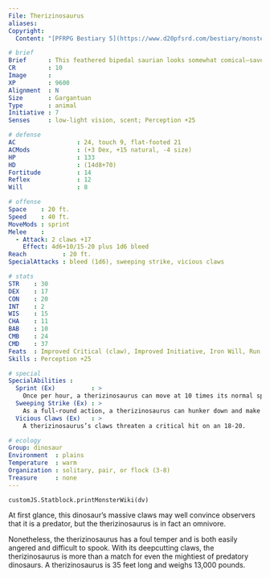 ```yaml
---
File: Therizinosaurus
aliases:
Copyright:
  Content: "[PFRPG Bestiary 5](https://www.d20pfsrd.com/bestiary/monster-listings/animals/dinosaur/dinosaur-therizinosaurus/)"

# brief
Brief      : This feathered bipedal saurian looks somewhat comical—save for its outlandish sword-sized claws.
CR         : 10
Image      : 
XP         : 9600
Alignment  : N
Size       : Gargantuan
Type       : animal
Initiative : 7
Senses     : low-light vision, scent; Perception +25

# defense
AC                 : 24, touch 9, flat-footed 21
ACMods             : (+3 Dex, +15 natural, -4 size)
HP                 : 133 
HD                 : (14d8+70)
Fortitude          : 14
Reflex             : 12
Will               : 8

# offense
Space    : 20 ft.
Speed    : 40 ft.
MoveMods : sprint
Melee    :
  - Attack: 2 claws +17
    Effect: 4d6+10/15-20 plus 1d6 bleed
Reach          : 20 ft.
SpecialAttacks : bleed (1d6), sweeping strike, vicious claws

# stats
STR    : 30
DEX    : 17
CON    : 20
INT    : 2
WIS    : 15
CHA    : 11
BAB    : 10
CMB    : 24
CMD    : 37
Feats  : Improved Critical (claw), Improved Initiative, Iron Will, Run, Skill Focus (Perception), Vital Strike, Weapon Focus (claw)
Skills : Perception +25

# special
SpecialAbilities : 
  Sprint (Ex)          : >
    Once per hour, a therizinosaurus can move at 10 times its normal speed (400 feet) when it makes a charge.
  Sweeping Strike (Ex) : >
    As a full-round action, a therizinosaurus can hunker down and make a great, sweeping attack with its claws against up to four adjacent foes. The dinosaur makes an attack roll against each target, inflicting claw damage on a successful hit.
  Vicious Claws (Ex)   : >
    A therizinosaurus’s claws threaten a critical hit on an 18-20.

# ecology
Group: dinosaur
Environment  : plains
Temperature  : warm
Organization : solitary, pair, or flock (3-8)
Treasure     : none
---
```

```dataviewjs
customJS.Statblock.printMonsterWiki(dv)
```
At first glance, this dinosaur’s massive claws may well convince observers that it is a predator, but the therizinosaurus is in fact an omnivore.

Nonetheless, the therizinosaurus has a foul temper and is both easily angered and difficult to spook. With its deepcutting claws, the therizinosaurus is more than a match for even the mightiest of predatory dinosaurs. A therizinosaurus is 35 feet long and weighs 13,000 pounds.
